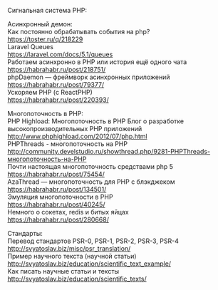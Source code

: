 Сигнальная система PHP:<br>

Acинхронный демон:<br>
Как постоянно обрабатывать события на php?<br>
https://toster.ru/q/218229<br>
Laravel Queues<br>
https://laravel.com/docs/5.1/queues<br>
Работаем асинхронно в PHP или история ещё одного чата<br>
https://habrahabr.ru/post/218751/<br>
phpDaemon — фреймворк асинхронных приложений<br>
https://habrahabr.ru/post/79377/<br>
Ускоряем PHP (с ReactPHP)<br>
https://habrahabr.ru/post/220393/<br>

Многопоточность в PHP:<br>
PHP Highload: Многопоточность в PHP Блог о разработке высокопроизводительных PHP приложений<br>
http://www.phphighload.com/2012/07/php.html<br>
PHPThreads - многопоточность на PHP<br>
http://community.develstudio.ru/showthread.php/9281-PHPThreads-многопоточность-на-PHP<br>
Почти настоящая многопоточность средствами php 5<br>
https://habrahabr.ru/post/75454/<br>
AzaThread — многопоточность для PHP с блэкджеком<br>
https://habrahabr.ru/post/134501/<br>
Эмуляция многопоточности в PHP<br>
https://habrahabr.ru/post/40245/<br>
Немного о сокетах, redis и битых яйцах<br>
https://habrahabr.ru/post/280668/<br>

Стандарты:<br>
Перевод стандартов PSR-0, PSR-1, PSR-2, PSR-3, PSR-4<br>
http://svyatoslav.biz/misc/psr_translation/<br>
Пример научного текста (научной статьи)<br>
http://svyatoslav.biz/education/scientific_text_example/<br>
Как писать научные статьи и тексты<br>
http://svyatoslav.biz/education/scientific_texts/<br>
